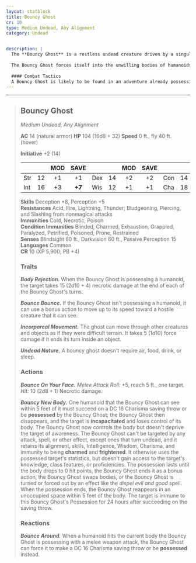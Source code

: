 ```yaml
---
layout: statblock
title: Bouncy Ghost
cr: 10
type: Medium Undead, Any Alignment
category: Undead


description: |
  The **Bouncy Ghost** is a restless undead creature driven by a singular, unfulfillable instinct: to return to a better life than the one it had when it died. Unlike other ghosts, it does not seek to fulfill a task or desire to pass on; it simply demands life itself.
  
  The Bouncy Ghost forces itself into the unwilling bodies of humanoids it can, but its success is always short-lived. The pure malevolent energies of the ghost’s eternal selfish ego immediately cause the host body to fail, a process called **Body Rejection**. The victim is trapped in their own body, aware that their words and actions are no longer their own, and agonizingly conscious as their skin peels, teeth rot, and organs fail. Once the host dies, the ghost is expelled and immediately seeks a new one, forever "bouncing" between hosts, demanding life, but bringing only death.
  
  #### Combat Tactics
  A Bouncy Ghost is likely to be found in an adventure already possessing another creature, possibly insinuating itself among the party as a friendly NPC given its high **Deception** score. This ruse is short-lived given the ghost's **Body Rejection** trait, and it will seek out other creatures to possess once its current body expires. Its signature ability, **Bounce Around**, allows it to rapidly swap between bodies as a reaction when its current host is struck in melee, making it a highly mobile and deadly challenge that leverages the party against itself. When unpossessed, it uses **Bounce Bounce** to rapidly close the distance for a new host.
---
```


___
> ## Bouncy Ghost
> *Medium Undead, Any Alignment*
> 
> **AC** 14 (natural armor) **HP** 104 (16d8 + 32) **Speed** 0 ft., fly 40 ft. (hover)
> 
> **Initiative** +2 (14)
>
> | | | MOD | SAVE | | | MOD | SAVE | | | MOD | SAVE |
> |:--|:-:|:----:|:----:|:--|:-:|:----:|:----:|:--|:-:|:----:|:----:|
> |Str| 12| +1 | +1 |Dex| 14| +2 | +2 |Con| 14| +2 | **+6** |
> |Int| 16| +3 | **+7** |Wis| 12| +1 | +1 |Cha| 18| +4 | +4 |
>
> **Skills** Deception +8, Perception +5  
> **Resistances** Acid, Fire, Lightning, Thunder; Bludgeoning, Piercing, and Slashing from nonmagical attacks  
> **Immunities** Cold, Necrotic, Poison  
> **Condition Immunities** Blinded, Charmed, Exhaustion, Grappled, Paralyzed, Petrified, Poisoned, Prone, Restrained  
> **Senses** Blindsight 60 ft., Darkvision 60 ft., Passive Perception 15  
> **Languages** Common  
> **CR** 10 (XP 5,900; PB +4)
>
> ### Traits
>
> ***Body Rejection.*** When the Bouncy Ghost is possessing a humanoid, the target takes 15 ($2d10 + 4$) necrotic damage at the end of each of the Bouncy Ghost's turns.
>
> ***Bounce Bounce.*** If the Bouncy Ghost isn't possessing a humanoid, it can use a bonus action to move up to its speed toward a hostile creature that it can see.
>
> ***Incorporeal Movement.*** The ghost can move through other creatures and objects as if they were difficult terrain. It takes 5 ($1d10$) force damage if it ends its turn inside an object.
>
> ***Undead Nature.*** A bouncy ghost doesn't require air, food, drink, or sleep.
>
> ### Actions
>
> ***Bounce On Your Face.*** *Melee Attack Roll:* +5, reach 5 ft., one target. *Hit:* 10 ($2d8 + 1$) Necrotic damage.
>
> ***Bouncy New Body.*** One humanoid that the Bouncy Ghost can see within 5 feet of it must succeed on a DC 16 Charisma saving throw or be **possessed** by the Bouncy Ghost; the Bouncy Ghost then disappears, and the target is **incapacitated** and loses control of its body. The Bouncy Ghost now controls the body but doesn't deprive the target of awareness. The Bouncy Ghost can't be targeted by any attack, spell, or other effect, except ones that turn undead, and it retains its alignment, skills, Intelligence, Wisdom, Charisma, and immunity to being **charmed** and **frightened**. It otherwise uses the possessed target's statistics, but doesn't gain access to the target's knowledge, class features, or proficiencies. The possession lasts until the body drops to 0 hit points, the Bouncy Ghost ends it as a bonus action, the Bouncy Ghost swaps bodies, or the Bouncy Ghost is turned or forced out by an effect like the *dispel evil and good* spell. When the possession ends, the Bouncy Ghost reappears in an unoccupied space within 5 feet of the body. The target is immune to this Bouncy Ghost's Possession for 24 hours after succeeding on the saving throw.
>
> ### Reactions
>
> ***Bounce Around.*** When a humanoid hits the current body the Bouncy Ghost is possessing with a melee weapon attack, the Bouncy Ghost can force it to make a DC 16 Charisma saving throw or be **possessed** instead.